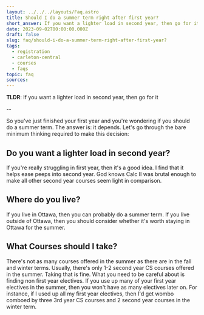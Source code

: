 ```yaml
---
layout: ../../../layouts/Faq.astro
title: Should I do a summer term right after first year?
short_answer: If you want a lighter load in second year, then go for it
date: 2023-09-02T00:00:00.000Z
draft: false
slug: faq/should-i-do-a-summer-term-right-after-first-year?
tags:
  - registration
  - carleton-central
  - courses
  - faqs
topic: faq
sources:
---
```


**TLDR**: If you want a lighter load in second year, then go for it

--

So you've just finished your first year and you're wondering if you should do a summer term. The answer is: it depends. Let's go through the bare minimum thinking required to make this decision:

## Do you want a lighter load in second year?

If you're really struggling in first year, then it's a good idea. I find that it helps ease peeps into second year. God knows Calc II was brutal enough to make all other second year courses seem light in comparison.

## Where do you live?

If you live in Ottawa, then you can probably do a summer term. If you live outside of Ottawa, then you should consider whether it's worth staying in Ottawa for the summer.

## What Courses should I take?

There's not as many courses offered in the summer as there are in the fall and winter terms. Usually, there's only 1-2 second year CS courses offered in the summer. Taking that is fine. What you need to be careful about is finding non first year electives. If you use up many of your first year electives in the summer, then you won't have as many electives later on. For instance, if I used up all my first year electives, then I'd get wombo comboed by three 3rd year CS courses and 2 second year courses in the winter term.
